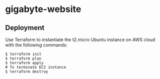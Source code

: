 # gigabyte-website

## Deployment

Use Terraform to instantiate the t2.micro Ubuntu instance on AWS cloud with the 
following commands:
```
$ terraform init
$ terraform plan
$ terraform apply
# To terminate EC2 instance
$ terraform destroy
```

